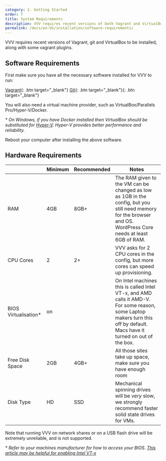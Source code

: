 ```yaml
---
category: 2. Getting Started
order: 7
title: System Requirements
description: VVV requires recent versions of both Vagrant and VirtualBox to be installed, along with some vagrant plugins.
permalink: /docs/en-US/installation/software-requirements/
---
```


VVV requires recent versions of Vagrant, git and VirtualBox to be installed, along with some vagrant plugins.

## Software Requirements

First make sure you have all the necessary software installed for VVV to run:

[Vagrant](https://www.vagrantup.com/downloads.html){: .btn target="_blank"}
[Git](https://git-scm.com/downloads){: .btn target="_blank"}{: .btn target="_blank"}

You will also need a virtual machine provider, such as VirtualBox/Parallels Pro/Hyper-V/Docker.

_* On Windows, if you have Docker installed then VirtualBox should be substituted for [Hyper-V](hyper-v.md). Hyper-V provides better performance and reliability._

Reboot your computer after installing the above software.

## Hardware Requirements

|                      | Minimum | Recommended | Notes                                                                                                                                                                                  |
|----------------------|---------|-------------|----------------------------------------------------------------------------------------------------------------------------------------------------------------------------------------|
| RAM                  | 4GB     | 8GB+        | The RAM given to the VM can be changed as low as 1GB in the config, but you still need memory for the browser and OS.<br>WordPress Core needs at least 6GB of RAM. |
| CPU Cores            | 2       | 2+          | VVV asks for 2 CPU cores in the config, but more cores can speed up provisioning.                                                                                                            |
| BIOS Virtualisation* | on      |             | On Intel machines this is called Intel VT-x, and AMD calls it AMD-V. For some reason, some Laptop makers turn this off by default. Macs have it turned on out of the box.              |
| Free Disk Space      | 2GB     | 4GB+        | All those sites take up space, make sure you have enough room                                                                                                                          |
| Disk Type            | HD      | SSD         | Mechanical spinning drives will be _very_ slow, we strongly recommend faster solid state drives for VMs.                                                                            |

Note that running VVV on network shares or on a USB flash drive will be extremely unreliable, and is not supported.

_* Refer to your machines manufacturer for how to access your BIOS. [This article may be helpful for enabling Intel VT-x](https://www.howtogeek.com/213795/how-to-enable-intel-vt-x-in-your-computers-bios-or-uefi-firmware/)_
